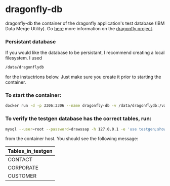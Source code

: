 # dragonfly-db

dragonfly-db the container of the dragonfly application's test database (IBM Data Merge Utility).  Go [here](http://www.ssgpp.com/dragonflyhome) more information on the [dragonfly project](http://www.ssgpp.com/dragonflyhome).

### Persistant database
If you would like the database to be persistant, I recommend creating a local filesystem.  I used
```sh
/data/dragonflydb
```
for the instuctrions below.  Just make sure you create it prior to starting the container.

### To start the container:
```sh
docker run -d -p 3306:3306 --name dragonfly-db -v /data/dragonflydb:/var/lib/mysql dragonfly-db
```
### To verify the testgen database has the correct tables, run:
```sh
mysql --user=root --password=drawssap -h 127.0.0.1 -e 'use testgen;show tables;'
```
from the container host.  You should see the following message:

|Tables_in_testgen|
|------------------|
| CONTACT |
| CORPORATE |
| CUSTOMER |

